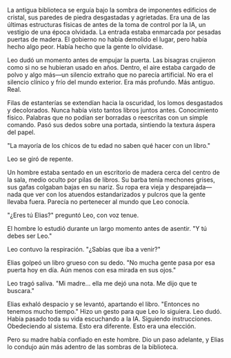 La antigua biblioteca se erguía bajo la sombra de imponentes edificios de cristal, sus paredes de piedra desgastadas y agrietadas. Era una de las últimas estructuras físicas de antes de la toma de control por la IA, un vestigio de una época olvidada. La entrada estaba enmarcada por pesadas puertas de madera. El gobierno no había demolido el lugar, pero había hecho algo peor. Había hecho que la gente lo olvidase.

Leo dudó un momento antes de empujar la puerta. Las bisagras crujieron como si no se hubieran usado en años. Dentro, el aire estaba cargado de polvo y algo más—un silencio extraño que no parecía artificial. No era el silencio clínico y frío del mundo exterior. Era más profundo. Más antiguo. Real.

Filas de estanterías se extendían hacia la oscuridad, los lomos desgastados y decolorados. Nunca había visto tantos libros juntos antes. Conocimiento físico. Palabras que no podían ser borradas o reescritas con un simple comando. Pasó sus dedos sobre una portada, sintiendo la textura áspera del papel.

"La mayoría de los chicos de tu edad no saben qué hacer con un libro."

Leo se giró de repente.

Un hombre estaba sentado en un escritorio de madera cerca del centro de la sala, medio oculto por pilas de libros. Su barba tenía mechones grises, sus gafas colgaban bajas en su nariz. Su ropa era vieja y desparejada—nada que ver con los atuendos estandarizados y pulcros que la gente llevaba fuera. Parecía no pertenecer al mundo que Leo conocía.

"¿Eres tú Elias?" preguntó Leo, con voz tenue.

El hombre lo estudió durante un largo momento antes de asentir. "Y tú debes ser Leo."

Leo contuvo la respiración. "¿Sabías que iba a venir?"

Elias golpeó un libro grueso con su dedo. "No mucha gente pasa por esa puerta hoy en día. Aún menos con esa mirada en sus ojos."

Leo tragó saliva. "Mi madre... ella me dejó una nota. Me dijo que te buscara."

Elias exhaló despacio y se levantó, apartando el libro. "Entonces no tenemos mucho tiempo." Hizo un gesto para que Leo lo siguiera. Leo dudó. Había pasado toda su vida escuchando a la IA. Siguiendo instrucciones. Obedeciendo al sistema. Esto era diferente. Esto era una elección.

Pero su madre había confiado en este hombre. Dio un paso adelante, y Elias lo condujo aún más adentro de las sombras de la biblioteca.